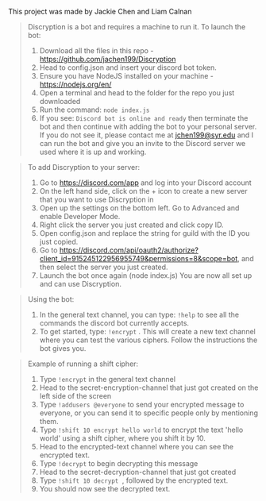 This project was made by Jackie Chen and Liam Calnan

>Discryption is a bot and requires a machine to run it. To launch the bot:
>    1. Download all the files in this repo - https://github.com/jachen199/Discryption
>    2. Head to config.json and insert your discord bot token.
>    3. Ensure you have NodeJS installed on your machine - https://nodejs.org/en/
>    4. Open a terminal and head to the folder for the repo you just downloaded
>    5. Run the command:
        ```node index.js```
>    6. If you see:
        ```Discord bot is online and ready```
>    then terminate the bot and then continue with adding the bot to your personal server.
>    If you do not see it, please contact me at jchen199@syr.edu and I can run the bot and give you an invite to the Discord server we used where it is up and working. 

>To add Discryption to your server: 
>    1. Go to https://discord.com/app and log into your Discord account
>    2. On the left hand side, click on the + icon to create a new server that you want to use Discryption in
>    3. Open up the settings on the bottom left. Go to Advanced and enable Developer Mode.
>    4. Right click the server you just created and click copy ID.
>    5. Open config.json and replace the string for guild with the ID you just copied. 
>    6. Go to https://discord.com/api/oauth2/authorize?client_id=915245122956955749&permissions=8&scope=bot, and then select the server you just created.
>    7. Launch the bot once again (node index.js)
>    You are now all set up and can use Discryption.

>Using the bot:
>    1. In the general text channel, you can type:
>        ```!help```
>    to see all the commands the discord bot currently accepts.
>    2. To get started, type:
>        ```!encrypt``` 
>    . This will create a new text channel where you can test the various ciphers. Follow the instructions the bot gives you. 

>Example of running a shift cipher:
>    1. Type ```!encrypt``` in the general text channel
>    2. Head to the secret-encryption-channel that just got created on the left side of the screen
>    3. Type ```!addusers @everyone``` to send your encrypted message to everyone, or you can send it to specific people only by mentioning them.
>    4. Type ```!shift 10 encrypt hello world``` to encrypt the text 'hello world' using a shift cipher, where you shift it by 10. 
>    5. Head to the encrypted-text channel where you can see the encrypted text.
>    6. Type ```!decrypt``` to begin decrypting this message
>    7. Head to the secret-decryption-channel that just got created
>    8. Type ```!shift 10 decrypt ```, followed by the encrypted text. 
>    9. You should now see the decrypted text. 

